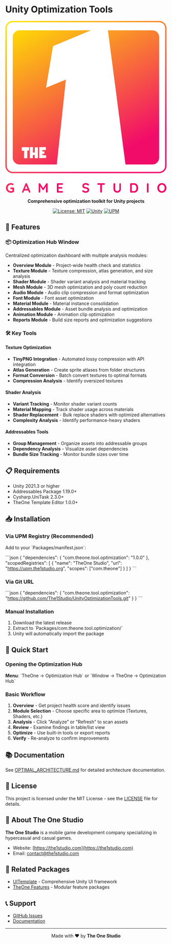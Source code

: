 # Unity Optimization Tools

<div align="center">

![TheOne Studio](./theoneLogo-normal.png)

**Comprehensive optimization toolkit for Unity projects**

[![License: MIT](https://img.shields.io/badge/License-MIT-yellow.svg)](https://opensource.org/licenses/MIT)
[![Unity](https://img.shields.io/badge/Unity-2021.3%2B-blue.svg)](https://unity3d.com/get-unity/download)
[![UPM](https://img.shields.io/badge/UPM-Registry-green.svg)](https://upm.the1studio.org)

</div>

## 🎯 Features

### 📦 Optimization Hub Window
Centralized optimization dashboard with multiple analysis modules:

- **Overview Module** - Project-wide health check and statistics
- **Texture Module** - Texture compression, atlas generation, and size analysis
- **Shader Module** - Shader variant analysis and material tracking
- **Mesh Module** - 3D mesh optimization and poly count reduction
- **Audio Module** - Audio clip compression and format optimization
- **Font Module** - Font asset optimization
- **Material Module** - Material instance consolidation
- **Addressables Module** - Asset bundle analysis and optimization
- **Animation Module** - Animation clip optimization
- **Reports Module** - Build size reports and optimization suggestions

### 🛠️ Key Tools

#### Texture Optimization
- **TinyPNG Integration** - Automated lossy compression with API integration
- **Atlas Generation** - Create sprite atlases from folder structures
- **Format Conversion** - Batch convert textures to optimal formats
- **Compression Analysis** - Identify oversized textures

#### Shader Analysis
- **Variant Tracking** - Monitor shader variant counts
- **Material Mapping** - Track shader usage across materials
- **Shader Replacement** - Bulk replace shaders with optimized alternatives
- **Complexity Analysis** - Identify performance-heavy shaders

#### Addressables Tools
- **Group Management** - Organize assets into addressable groups
- **Dependency Analysis** - Visualize asset dependencies
- **Bundle Size Tracking** - Monitor bundle sizes over time

## 📋 Requirements

- Unity 2021.3 or higher
- Addressables Package 1.19.0+
- Cysharp.UniTask 2.3.0+
- TheOne Template Editor 1.0.0+

## 📥 Installation

### Via UPM Registry (Recommended)

Add to your \`Packages/manifest.json\`:

\`\`\`json
{
  "dependencies": {
    "com.theone.tool.optimization": "1.0.0"
  },
  "scopedRegistries": [
    {
      "name": "TheOne Studio",
      "url": "https://upm.the1studio.org",
      "scopes": ["com.theone"]
    }
  ]
}
\`\`\`

### Via Git URL

\`\`\`json
{
  "dependencies": {
    "com.theone.tool.optimization": "https://github.com/The1Studio/UnityOptimizationTools.git"
  }
}
\`\`\`

### Manual Installation

1. Download the latest release
2. Extract to \`Packages/com.theone.tool.optimization/\`
3. Unity will automatically import the package

## 🚀 Quick Start

### Opening the Optimization Hub

**Menu**: \`TheOne → Optimization Hub\` or \`Window → TheOne → Optimization Hub\`

### Basic Workflow

1. **Overview** - Get project health score and identify issues
2. **Module Selection** - Choose specific area to optimize (Textures, Shaders, etc.)
3. **Analysis** - Click "Analyze" or "Refresh" to scan assets
4. **Review** - Examine findings in table/list view
5. **Optimize** - Use built-in tools or export reports
6. **Verify** - Re-analyze to confirm improvements

## 📚 Documentation

See [OPTIMAL_ARCHITECTURE.md](./OPTIMAL_ARCHITECTURE.md) for detailed architecture documentation.

## 📄 License

This project is licensed under the MIT License - see the [LICENSE](LICENSE) file for details.

## 🏢 About The One Studio

**The One Studio** is a mobile game development company specializing in hypercasual and casual games.

- Website: [https://the1studio.com](https://the1studio.com)
- Email: contact@the1studio.com

## 🔗 Related Packages

- [UITemplate](https://github.com/The1Studio/UITemplate) - Comprehensive Unity UI framework
- [TheOne Features](https://upm.the1studio.org) - Modular feature packages

## 📞 Support

- [GitHub Issues](https://github.com/The1Studio/UnityOptimizationTools/issues)
- [Documentation](https://github.com/The1Studio/UnityOptimizationTools#readme)

---

<div align="center">

Made with ❤️ by **The One Studio**

</div>
